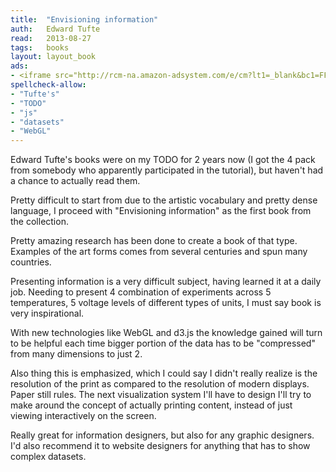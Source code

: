 ```yaml
---
title:	"Envisioning information"
auth:	Edward Tufte
read:	2013-08-27
tags:	books
layout: layout_book
ads:
- <iframe src="http://rcm-na.amazon-adsystem.com/e/cm?lt1=_blank&bc1=FFFFFF&IS2=1&bg1=FFFFFF&fc1=000000&lc1=FF0000&t=wkoszek-20&o=1&p=8&l=as4&m=amazon&f=ifr&ref=ss_til&asins=0961392118" style="width:120px;height:240px;" scrolling="no" marginwidth="0" marginheight="0" frameborder="0"></iframe>
spellcheck-allow:
- "Tufte's"
- "TODO"
- "js"
- "datasets"
- "WebGL"
---
```

Edward Tufte's books were on my TODO for 2 years now (I got the 4 pack from
somebody who apparently participated in the tutorial), but haven't had a
chance to actually read them.

Pretty difficult to start from due to the artistic vocabulary and pretty
dense language, I proceed with "Envisioning information" as the first book
from the collection.

Pretty amazing research has been done to create a book of that type.
Examples of the art forms comes from several centuries and spun many
countries.

Presenting information is a very difficult subject, having learned it at a
daily job. Needing to present 4 combination of experiments across 5
temperatures, 5 voltage levels of different types of units, I must say book
is very inspirational.

With new technologies like WebGL and d3.js the knowledge gained will turn to
be helpful each time bigger portion of the data has to be "compressed" from
many dimensions to just 2.

Also thing this is emphasized, which I could say I didn't really realize is
the resolution of the print as compared to the resolution of modern
displays. Paper still rules. The next visualization system I'll have to
design I'll try to make around the concept of actually printing content,
instead of just viewing interactively on the screen.

Really great for information designers, but also for any graphic designers.
I'd also recommend it to website designers for anything that has to show
complex datasets.

